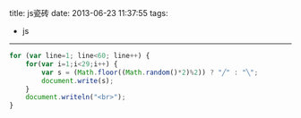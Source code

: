 title: js瓷砖
date: 2013-06-23 11:37:55
tags:
- js
---
```javascript JS瓷砖背景 http://dabblet.com/gist/010759ccee339acdd190
for (var line=1; line<60; line++) {
    for(var i=1;i<29;i++) {
        var s = (Math.floor((Math.random()*2)%2)) ? "╱" : "╲";
        document.write(s);
    }
    document.writeln("<br>");
}
```
